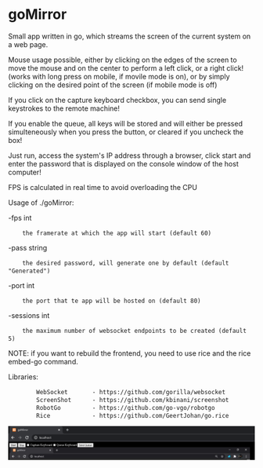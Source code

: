 # goMirror

Small app written in go, which streams the screen of the current system on 
a web page.

Mouse usage possible, either by clicking on the edges of the screen to move the mouse
and on the center to perform a left click, or a right click! (works with long press on mobile, if movile mode is on),
or by simply clicking on the desired point of the screen (if mobile mode is off)

If you click on the capture keyboard checkbox, you can send single keystrokes to the 
remote machine!

If you enable the queue, all keys will be stored and will either be pressed simulteneously
when you press the button, or cleared if you uncheck the box!

Just run, access the system's IP address through a browser, click start and enter the password
that is displayed on the console window of the host computer!

FPS is calculated in real time to avoid overloading the CPU

Usage of ./goMirror:

  -fps int

        the framerate at which the app will start (default 60)

  -pass string

        the desired password, will generate one by default (default "Generated")

  -port int

        the port that te app will be hosted on (default 80)

  -sessions int

        the maximum number of websocket endpoints to be created (default 5)



NOTE: if you want to rebuild the frontend, you need to use rice and the rice embed-go command.

Libraries:

            WebSocket       - https://github.com/gorilla/websocket
            ScreenShot      - https://github.com/kbinani/screenshot
            RobotGo         - https://github.com/go-vgo/robotgo
            Rice            - https://github.com/GeertJohan/go.rice

![Screenshot](/screenshot.png)
